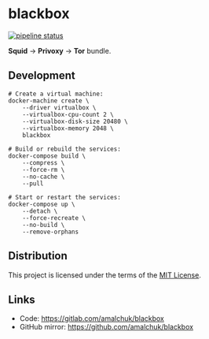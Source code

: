 blackbox
========
[![pipeline status][pipeline]][homepage]

**Squid** &#8594; **Privoxy** &#8594; **Tor** bundle.

Development
-----------
```shell
# Create a virtual machine:
docker-machine create \
    --driver virtualbox \
    --virtualbox-cpu-count 2 \
    --virtualbox-disk-size 20480 \
    --virtualbox-memory 2048 \
    blackbox

# Build or rebuild the services:
docker-compose build \
    --compress \
    --force-rm \
    --no-cache \
    --pull

# Start or restart the services:
docker-compose up \
    --detach \
    --force-recreate \
    --no-build \
    --remove-orphans
```

Distribution
------------
This project is licensed under the terms of the [MIT License](LICENSE).

Links
-----
- Code: <https://gitlab.com/amalchuk/blackbox>
- GitHub mirror: <https://github.com/amalchuk/blackbox>

[homepage]: <https://gitlab.com/amalchuk/blackbox>
[pipeline]: <https://gitlab.com/amalchuk/blackbox/badges/master/pipeline.svg?style=flat-square>
